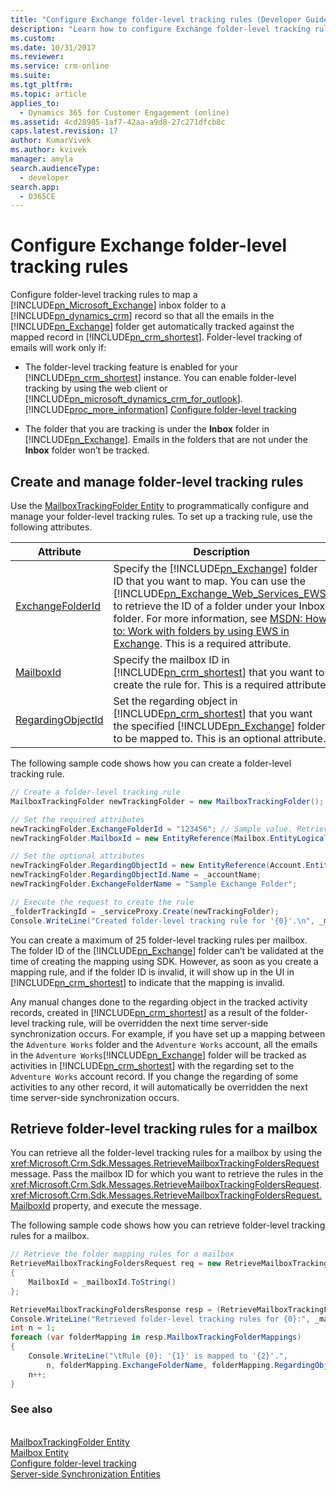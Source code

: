 ```yaml
---
title: "Configure Exchange folder-level tracking rules (Developer Guide for Dynamics 365 Customer Engagement (on-premises))| MicrosoftDocs"
description: "Learn how to configure Exchange folder-level tracking rules"
ms.custom: 
ms.date: 10/31/2017
ms.reviewer: 
ms.service: crm-online
ms.suite: 
ms.tgt_pltfrm: 
ms.topic: article
applies_to: 
  - Dynamics 365 for Customer Engagement (online)
ms.assetid: 4cd28905-1af7-42aa-a9d8-27c271dfcb8c
caps.latest.revision: 17
author: KumarVivek
ms.author: kvivek
manager: amyla
search.audienceType: 
  - developer
search.app: 
  - D365CE
---
```

# Configure Exchange folder-level tracking rules

Configure folder-level tracking rules to map a [!INCLUDE[pn_Microsoft_Exchange](../includes/pn-microsoft-exchange.md)] inbox folder to a [!INCLUDE[pn_dynamics_crm](../includes/pn-dynamics-crm.md)] record so that all the emails in the [!INCLUDE[pn_Exchange](../includes/pn-exchange.md)] folder get automatically tracked against the mapped record in [!INCLUDE[pn_crm_shortest](../includes/pn-crm-shortest.md)]. Folder-level tracking of emails will work only if:  

- The folder-level tracking feature is enabled for your [!INCLUDE[pn_crm_shortest](../includes/pn-crm-shortest.md)] instance. You can enable folder-level tracking by using the web client or [!INCLUDE[pn_microsoft_dynamics_crm_for_outlook](../includes/pn-microsoft-dynamics-crm-for-outlook.md)]. [!INCLUDE[proc_more_information](../includes/proc-more-information.md)] [Configure folder-level tracking](../admin/configure-outlook-exchange-folder-level-tracking.md)  

- The folder that you are tracking is under the **Inbox** folder in [!INCLUDE[pn_Exchange](../includes/pn-exchange.md)]. Emails in the folders that are not under the **Inbox** folder won’t be tracked.  

<a name="Create"></a>   
## Create and manage folder-level tracking rules  
 Use the [MailboxTrackingFolder Entity](entities/mailboxtrackingfolder.md) to programmatically configure and manage your folder-level tracking rules. To set up a tracking rule, use the following attributes.  


|                                   Attribute                                   |                                                                                                                                                                                                                Description                                                                                                                                                                                                                 |
|-------------------------------------------------------------------------------|--------------------------------------------------------------------------------------------------------------------------------------------------------------------------------------------------------------------------------------------------------------------------------------------------------------------------------------------------------------------------------------------------------------------------------------------|
|  [ExchangeFolderId](entities/mailboxtrackingfolder.md#BKMK_ExchangeFolderId)  | Specify the [!INCLUDE[pn_Exchange](../includes/pn-exchange.md)] folder ID that you want to map. You can use the [!INCLUDE[pn_Exchange_Web_Services_EWS](../includes/pn-exchange-web-services-ews.md)] to retrieve the ID of a folder under your Inbox folder. For more information, see [MSDN: How to: Work with folders by using EWS in Exchange](https://msdn.microsoft.com/library/office/dn535504.aspx). This is a required attribute. |
|         [MailboxId](entities/mailboxtrackingfolder.md#BKMK_MailboxId)         |                                                                                                                                         Specify the mailbox ID in [!INCLUDE[pn_crm_shortest](../includes/pn-crm-shortest.md)] that you want to create the rule for. This is a required attribute.                                                                                                                                          |
| [RegardingObjectId](entities/mailboxtrackingfolder.md#BKMK_RegardingObjectId) |                                                                                                       Set the regarding object in [!INCLUDE[pn_crm_shortest](../includes/pn-crm-shortest.md)] that you want the specified [!INCLUDE[pn_Exchange](../includes/pn-exchange.md)] folder to be mapped to. This is an optional attribute.                                                                                                       |

 The following sample code shows how you can create a folder-level tracking rule.  

```csharp  
// Create a folder-level tracking rule  
MailboxTrackingFolder newTrackingFolder = new MailboxTrackingFolder();  

// Set the required attributes  
newTrackingFolder.ExchangeFolderId = "123456"; // Sample value. Retrieve this value using Exchange Web Services (EWS)  
newTrackingFolder.MailboxId = new EntityReference(Mailbox.EntityLogicalName, _mailboxId);  

// Set the optional attributes  
newTrackingFolder.RegardingObjectId = new EntityReference(Account.EntityLogicalName, _accountId);  
newTrackingFolder.RegardingObjectId.Name = _accountName;  
newTrackingFolder.ExchangeFolderName = "Sample Exchange Folder";  

// Execute the request to create the rule   
_folderTrackingId = _serviceProxy.Create(newTrackingFolder);  
Console.WriteLine("Created folder-level tracking rule for '{0}'.\n", _mailboxName);  
```  

 You can create a maximum of 25 folder-level tracking rules per mailbox. The folder ID of the [!INCLUDE[pn_Exchange](../includes/pn-exchange.md)] folder can’t be validated at the time of creating the mapping using SDK. However, as soon as you create a mapping rule, and if the folder ID is invalid, it will show up in the UI in [!INCLUDE[pn_crm_shortest](../includes/pn-crm-shortest.md)] to indicate that the mapping is invalid.  

 Any manual changes done to the regarding object in the tracked activity records, created in [!INCLUDE[pn_crm_shortest](../includes/pn-crm-shortest.md)] as a result of the folder-level tracking rule, will be overridden the next time server-side synchronization occurs. For example, if you have set up a mapping between the `Adventure Works` folder and the `Adventure Works` account, all the emails in the `Adventure Works`[!INCLUDE[pn_Exchange](../includes/pn-exchange.md)] folder will be tracked as activities in [!INCLUDE[pn_crm_shortest](../includes/pn-crm-shortest.md)] with the regarding set to the `Adventure Works` account record. If you change the regarding of some activities to any other record, it will automatically be overridden the next time server-side synchronization occurs.  

<a name="Retrieve"></a>   
## Retrieve folder-level tracking rules for a mailbox  
 You can retrieve all the folder-level tracking rules for a mailbox by using the <xref:Microsoft.Crm.Sdk.Messages.RetrieveMailboxTrackingFoldersRequest> message. Pass the mailbox ID for which you want to retrieve the rules in the <xref:Microsoft.Crm.Sdk.Messages.RetrieveMailboxTrackingFoldersRequest>.<xref:Microsoft.Crm.Sdk.Messages.RetrieveMailboxTrackingFoldersRequest.MailboxId> property, and execute the message.  

 The following sample code shows how you can retrieve folder-level tracking rules for a mailbox.  

```csharp  
// Retrieve the folder mapping rules for a mailbox  
RetrieveMailboxTrackingFoldersRequest req = new RetrieveMailboxTrackingFoldersRequest  
{  
    MailboxId = _mailboxId.ToString()  
};  

RetrieveMailboxTrackingFoldersResponse resp = (RetrieveMailboxTrackingFoldersResponse_serviceProxy.Execute(req);  
Console.WriteLine("Retrieved folder-level tracking rules for {0}:", _mailboxName);  
int n = 1;  
foreach (var folderMapping in resp.MailboxTrackingFolderMappings)  
{  
    Console.WriteLine("\tRule {0}: '{1}' is mapped to '{2}'.",   
        n, folderMapping.ExchangeFolderName, folderMapping.RegardingObjectName);  
    n++;  
}  
```  

### See also  
 <xref href="Microsoft.Dynamics.CRM.RetrieveMailboxTrackingFolders?text=RetrieveMailboxTrackingFolders Function" /><br />
 [MailboxTrackingFolder Entity](entities/mailboxtrackingfolder.md)<br />
 [Mailbox Entity](entities/mailbox.md)<br />
 [Configure folder-level tracking](../admin/configure-outlook-exchange-folder-level-tracking.md)<br />
 [Server-side Synchronization Entities](server-side-synchronization-entities.md)<br />
